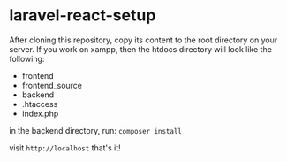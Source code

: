 # laravel-react-setup
After cloning this repository, copy its content to the root directory on your server.
If you work on xampp, then the htdocs directory will look like the following:
- frontend
- frontend_source
- backend
- .htaccess
- index.php


in the backend directory, run: <code>composer install</code>

visit <code>http://localhost</code>
that's it!
